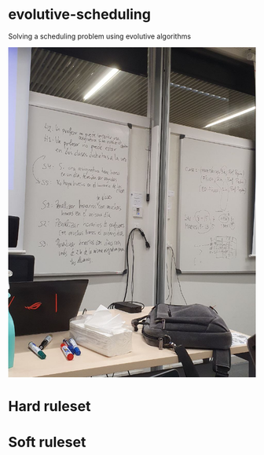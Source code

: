 # evolutive-scheduling
Solving a scheduling problem using evolutive algorithms

<img src="class.jpeg">

# Hard ruleset

# Soft ruleset

